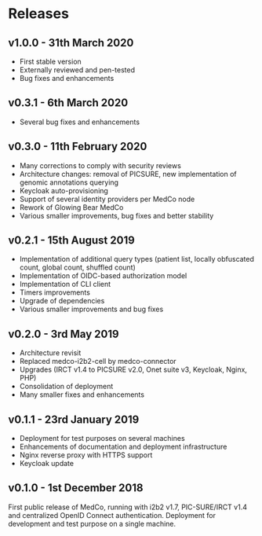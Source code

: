 # Releases

## v1.0.0 - 31th March 2020

* First stable version
* Externally reviewed and pen-tested
* Bug fixes and enhancements

## v0.3.1 - 6th March 2020

* Several bug fixes and enhancements

## v0.3.0 - 11th February 2020

* Many corrections to comply with security reviews
* Architecture changes: removal of PICSURE, new implementation of genomic annotations querying
* Keycloak auto-provisioning
* Support of several identity providers per MedCo node
* Rework of Glowing Bear MedCo
* Various smaller improvements, bug fixes and better stability

## v0.2.1 - 15th August 2019

* Implementation of additional query types \(patient list, locally obfuscated count, global count, shuffled count\)
* Implementation of OIDC-based authorization model
* Implementation of CLI client
* Timers improvements
* Upgrade of dependencies
* Various smaller improvements and bug fixes

## v0.2.0 - 3rd May 2019

* Architecture revisit
* Replaced medco-i2b2-cell by medco-connector
* Upgrades \(IRCT v1.4 to PICSURE v2.0, Onet suite v3, Keycloak, Nginx, PHP\)
* Consolidation of deployment
* Many smaller fixes and enhancements

## v0.1.1 - 23rd January 2019

* Deployment for test purposes on several machines
* Enhancements of documentation and deployment infrastructure
* Nginx reverse proxy with HTTPS support
* Keycloak update

## v0.1.0 - 1st December 2018

First public release of MedCo, running with i2b2 v1.7, PIC-SURE/IRCT v1.4 and centralized OpenID Connect authentication. Deployment for development and test purpose on a single machine.

